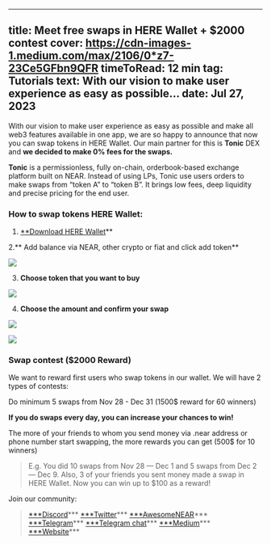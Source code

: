 -----
title: Meet free swaps in HERE Wallet + $2000 contest
cover: https://cdn-images-1.medium.com/max/2106/0*z7-23Ce5GFbn9QFR
timeToRead: 12 min
tag: Tutorials
text: With our vision to make user experience as easy as possible...
date: Jul 27, 2023
-----

With our vision to make user experience as easy as possible and make all web3 features available in one app, we are so happy to announce that now you can swap tokens in HERE Wallet. Our main partner for this is **Tonic** DEX and **we decided to make 0% fees for the swaps.**

**Tonic** is a permissionless, fully on-chain, orderbook-based exchange platform built on NEAR. Instead of using LPs, Tonic use users orders to make swaps from “token A” to “token B”. It brings low fees, deep liquidity and precise pricing for the end user.

### How to swap tokens HERE Wallet:

1. [**Download HERE Wallet](https://appstore.herewallet.app/swap)**

2.** Add balance via NEAR, other crypto or fiat and click add token**

![](https://cdn-images-1.medium.com/max/2000/1*wD3UefIremcJY4Qfar4YKA.png)

3. **Choose token that you want to buy**

![](https://cdn-images-1.medium.com/max/2000/1*8kvLYEWNU2TpEtZJf0PXRw.png)

4. **Choose the amount and confirm your swap**

![](https://cdn-images-1.medium.com/max/2000/1*BmB2vJrtQJGrYpSb892MRQ.png)

![](https://cdn-images-1.medium.com/max/2000/1*SGdDEWX0ipSdfPUvrW8mMw.png)

### Swap contest ($2000 Reward)

We want to reward first users who swap tokens in our wallet. We will have 2 types of contests:

Do minimum 5 swaps from Nov 28 - Dec 31 (1500$ reward for 60 winners)

**If you do swaps every day, you can increase your chances to win!**

The more of your friends to whom you send money via .near address or phone number start swapping, the more rewards you can get (500$ for 10 winners)
> E.g. You did 10 swaps from Nov 28 — Dec 1 and 5 swaps from Dec 2 — Dec 9. Also, 3 of your friends you sent money made a swap in HERE Wallet.
> Now you can win up to $100 as a reward!

Join our community:
> [***Discord](https://discord.com/invite/8Q3gw3gsD2)***
> [***Twitter](https://twitter.com/here_wallet)***
> [***AwesomeNEAR](https://awesomenear.com/here-wallet)***
> [***Telegram](https://t.me/herewallet)***
> [***Telegram chat](https://t.me/herewalletchat)***
> [***Medium](https://medium.com/@nearhere)***
> [***Website](https://herewallet.app/)***
